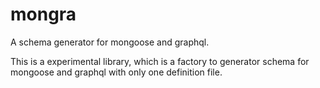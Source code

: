 # mongra
A schema generator for mongoose and graphql.

This is a experimental library, which is a factory to generator schema for mongoose and graphql with only one definition file.
